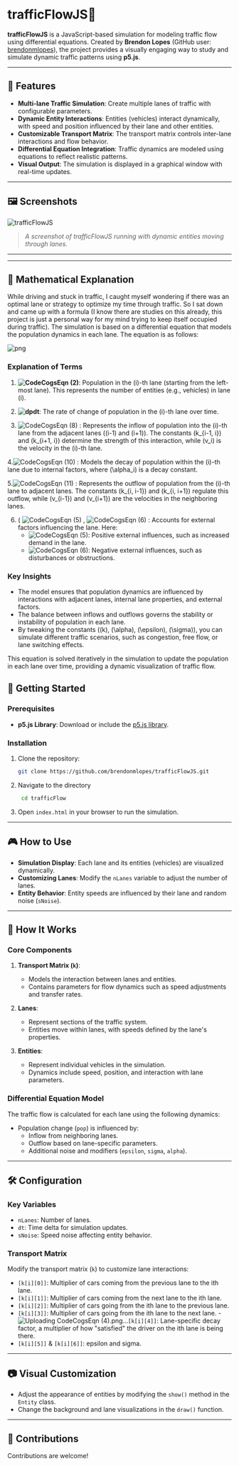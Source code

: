 # trafficFlowJS🚗

**trafficFlowJS** is a JavaScript-based simulation for modeling traffic flow using differential equations. Created by **Brendon Lopes** (GitHub user: [brendonmlopes](https://github.com/brendonmlopes)), the project provides a visually engaging way to study and simulate dynamic traffic patterns using **p5.js**.

---

## 🌟 Features

- **Multi-lane Traffic Simulation**: Create multiple lanes of traffic with configurable parameters.
- **Dynamic Entity Interactions**: Entities (vehicles) interact dynamically, with speed and position influenced by their lane and other entities.
- **Customizable Transport Matrix**: The transport matrix controls inter-lane interactions and flow behavior.
- **Differential Equation Integration**: Traffic dynamics are modeled using equations to reflect realistic patterns.
- **Visual Output**: The simulation is displayed in a graphical window with real-time updates.

---

## 🖼️ Screenshots

![trafficFlowJS](https://github.com/user-attachments/assets/34309758-e5ef-45aa-a06c-b309e0af376a)

> _A screenshot of trafficFlowJS running with dynamic entities moving through lanes._

---
---

## 📜 Mathematical Explanation

While driving and stuck in traffic, I caught myself wondering if there was an optimal lane or strategy to optimize my time through traffic. So I sat down and came up with a formula (I know there are studies on this already, this project is just a personal way for my mind trying to keep itself occupied during traffic). The simulation is based on a differential equation that models the population dynamics in each lane. The equation is as follows:

![png](https://github.com/user-attachments/assets/a4a149bf-4c6b-4a9c-847c-812906e2b90a)


### Explanation of Terms


1. **![CodeCogsEqn (2)](https://github.com/user-attachments/assets/4b1c2050-326d-42c4-811e-9606f0eb6868)**: Population in the \(i\)-th lane (starting from the left-most lane). This represents the number of entities (e.g., vehicles) in lane \(i\).


2. **![dpdt](https://github.com/user-attachments/assets/cf239905-e9d0-4b0b-bd24-05514f1d1de3)**: The rate of change of population in the \(i\)-th lane over time.

3. ![CodeCogsEqn (8)](https://github.com/user-attachments/assets/00895fcb-8f83-4450-9bd7-56e104680a42) : Represents the inflow of population into the \(i\)-th lane from the adjacent lanes (\(i-1\) and \(i+1\)). The constants \(k_{i-1, i}\) and \(k_{i+1, i}\) determine the strength of this interaction, while \(v_i\) is the velocity in the \(i\)-th lane.

4.![CodeCogsEqn (10)](https://github.com/user-attachments/assets/401dd6cc-6165-4272-8c97-9684b5a73db3) : Models the decay of population within the \(i\)-th lane due to internal factors, where \(\alpha_i\) is a decay constant.

5.![CodeCogsEqn (11)](https://github.com/user-attachments/assets/aea33024-79ae-439d-883c-68f5a34f54ad) : Represents the outflow of population from the \(i\)-th lane to adjacent lanes. The constants \(k_{i, i-1}\) and \(k_{i, i+1}\) regulate this outflow, while \(v_{i-1}\) and \(v_{i+1}\) are the velocities in the neighboring lanes.

6. \( ![CodeCogsEqn (5)](https://github.com/user-attachments/assets/f033507b-58c4-4968-bdfe-9b00d0e3aaa5) , ![CodeCogsEqn (6)](https://github.com/user-attachments/assets/c1562504-5d78-4907-aed1-554221bfba17) : Accounts for external factors influencing the lane. Here:
   - ![CodeCogsEqn (5)](https://github.com/user-attachments/assets/f033507b-58c4-4968-bdfe-9b00d0e3aaa5): Positive external influences, such as increased demand in the lane.
   - ![CodeCogsEqn (6)](https://github.com/user-attachments/assets/c1562504-5d78-4907-aed1-554221bfba17): Negative external influences, such as disturbances or obstructions.

### Key Insights

- The model ensures that population dynamics are influenced by interactions with adjacent lanes, internal lane properties, and external factors.
- The balance between inflows and outflows governs the stability or instability of population in each lane.
- By tweaking the constants (\(k\), \(\alpha\), \(\epsilon\), \(\sigma\)), you can simulate different traffic scenarios, such as congestion, free flow, or lane switching effects.

This equation is solved iteratively in the simulation to update the population in each lane over time, providing a dynamic visualization of traffic flow.

## 🚀 Getting Started

### Prerequisites

- **p5.js Library**: Download or include the [p5.js library](https://p5js.org/).

### Installation

1. Clone the repository:
   ```bash
   git clone https://github.com/brendonmlopes/trafficFlowJS.git
   
2. Navigate to the directory
   ```bash
    cd trafficFlow

3. Open `index.html` in your browser to run the simulation.

---

## 🎮 How to Use

- **Simulation Display**: Each lane and its entities (vehicles) are visualized dynamically.
- **Customizing Lanes**: Modify the `nLanes` variable to adjust the number of lanes.
- **Entity Behavior**: Entity speeds are influenced by their lane and random noise (`sNoise`).

---

## 📜 How It Works

### Core Components

1. **Transport Matrix (`k`)**:
   - Models the interaction between lanes and entities.
   - Contains parameters for flow dynamics such as speed adjustments and transfer rates.

2. **Lanes**:
   - Represent sections of the traffic system.
   - Entities move within lanes, with speeds defined by the lane's properties.

3. **Entities**:
   - Represent individual vehicles in the simulation.
   - Dynamics include speed, position, and interaction with lane parameters.

### Differential Equation Model

The traffic flow is calculated for each lane using the following dynamics:
- Population change (`pop`) is influenced by:
  - Inflow from neighboring lanes.
  - Outflow based on lane-specific parameters.
  - Additional noise and modifiers (`epsilon`, `sigma`, `alpha`).

---

## 🛠️ Configuration

### Key Variables

- `nLanes`: Number of lanes.
- `dt`: Time delta for simulation updates.
- `sNoise`: Speed noise affecting entity behavior.

### Transport Matrix

Modify the transport matrix (`k`) to customize lane interactions:
- `[k[i][0]]`: Multiplier of cars coming from the previous lane to the ith lane.
- `[k[i][1]]`: Multiplier of cars coming from the next lane to the ith lane.
- `[k[i][2]]`: Multiplier of cars going from the ith lane to the previous lane.
- `[k[i][3]]`: Multiplier of cars going from the ith lane to the next lane.
-![Uploading CodeCogsEqn (4).png…]()`[k[i][4]]`: Lane-specific decay factor, a multiplier of how "satisfied" the driver on the ith lane is being there.
- `[k[i][5]]` & `[k[i][6]]`: epsilon and sigma.

---

## 📷 Visual Customization

- Adjust the appearance of entities by modifying the `show()` method in the `Entity` class.
- Change the background and lane visualizations in the `draw()` function.

---

## 🤝 Contributions

Contributions are welcome!
